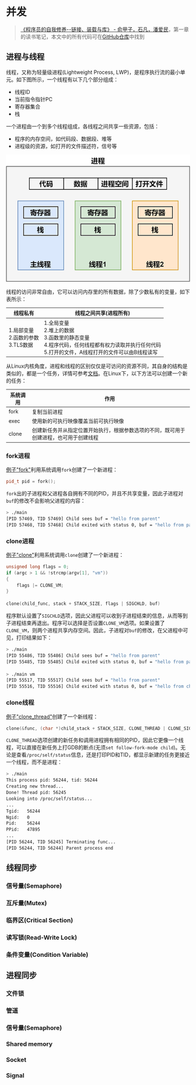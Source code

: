 # 并发

> [《程序员的自我修养--链接、装载与库》 - 俞甲子，石凡，潘爱民](https://1drv.ms/b/s!AkcJSyT7tq80cUuHb2eRcJkkBjM?e=YUwBqB)，第一章的读书笔记，本文中的所有代码可在[GitHub仓库](https://github.com/LittleBee1024/learning_book/tree/main/docs/booknotes/cxydzwxy/concurrency/code)中找到

## 进程与线程

线程，又称为轻量级进程(Lightweight Process, LWP)，是程序执行流的最小单元。如下图所示，一个线程有以下几个部分组成：

* 线程ID
* 当前指令指针PC
* 寄存器集合
* 栈

一个进程由一个到多个线程组成，各线程之间共享一些资源，包括：

* 程序的内存空间，如代码段、数据段、堆等
* 进程级的资源，如打开的文件描述符，信号等

![process_thread](./images/process_thread.png)

线程的访问非常自由，它可以访问内存里的所有数据，除了少数私有的变量，如下表所示：

线程私有 | 线程之间共享(进程所有)
--- | ---
1.局部变量<br/> 2.函数的参数<br/> 3.TLS数据<br/> | 1.全局变量<br/> 2.堆上的数据<br/> 3.函数里的静态变量<br/> 4.程序代码，任何线程都有权力读取并执行任何代码<br/> 5.打开的文件，A线程打开的文件可以由B线程读写

从Linux内核角度，进程和线程的区别仅仅是可访问的资源不同，其自身的结构是类似的，都是一个任务，详情可参考[文档](https://eli.thegreenplace.net/2018/launching-linux-threads-and-processes-with-clone/)。在Linux下，以下方法可以创建一个新的任务：

系统调用 | 作用
--- | ---
fork | 复制当前进程
exec | 使用新的可执行映像覆盖当前可执行映像
clone | 创建新任务并从指定位置开始执行，根据参数选项的不同，既可用于创建进程，也可用于创建线程

### fork进程
[例子"fork"](https://github.com/LittleBee1024/learning_book/tree/main/docs/booknotes/cxydzwxy/concurrency/code/fork)利用系统调用`fork`创建了一个新进程：
```cpp
pid_t pid = fork();
```

`fork`出的子进程和父进程各自拥有不同的PID，并且不共享变量，因此子进程对`buf`的修改不会影响父进程的内容：
```bash
> ./main 
[PID 57469, TID 57469] Child sees buf = "hello from parent"
[PID 57468, TID 57468] Child exited with status 0, buf = "hello from parent"
```

### clone进程
[例子"clone"](https://github.com/LittleBee1024/learning_book/tree/main/docs/booknotes/cxydzwxy/concurrency/code/clone)利用系统调用`clone`创建了一个新进程：

```cpp
unsigned long flags = 0;
if (argc > 1 && !strcmp(argv[1], "vm"))
{
    flags |= CLONE_VM;
}

clone(child_func, stack + STACK_SIZE, flags | SIGCHLD, buf)
```

程序默认设置了`SIGCHLD`选项，因此父进程可以收到子进程结束的信息，从而等到子进程结束再退出。程序可以选择是否设置`CLONE_VM`选项。如果设置了`CLONE_VM`，则两个进程共享内存空间。因此，子进程对`buf`的修改，在父进程中可见，打印结果如下：

```bash
> ./main 
[PID 55486, TID 55486] Child sees buf = "hello from parent"
[PID 55485, TID 55485] Child exited with status 0, buf = "hello from parent"

> ./main vm
[PID 55517, TID 55517] Child sees buf = "hello from parent"
[PID 55516, TID 55516] Child exited with status 0, buf = "hello from child"
```

### clone线程

[例子"clone_thread"](https://github.com/LittleBee1024/learning_book/tree/main/docs/booknotes/cxydzwxy/concurrency/code/clone_thread)创建了一个新线程：

```cpp
clone(&func, (char *)child_stack + STACK_SIZE, CLONE_THREAD | CLONE_SIGHAND | CLONE_FS | CLONE_VM | CLONE_FILES, NULL);
```

`CLONE_THREAD`选项创建的新任务和调用进程拥有相同的PID，因此它更像一个线程，可以直接在新任务上打GDB的断点(无须`set follow-fork-mode child`)。无论是查看`/proc/self/status`信息，还是打印PID和TID，都显示新建的任务更接近一个线程，而不是进程：
```bash
> ./main
This process pid: 56244, tid: 56244
Creating new thread...
Done! Thread pid: 56245
Looking into /proc/self/status...
...
Tgid:   56244
Ngid:   0
Pid:    56244
PPid:   47895
...
[PID 56244, TID 56245] Terminating func...
[PID 56244, TID 56244] Parent process end
```

## 线程同步
### 信号量(Semaphore)
### 互斥量(Mutex)
### 临界区(Critical Section)
### 读写锁(Read-Write Lock)
### 条件变量(Condition Variable)


## 进程同步
### 文件锁
### 管道
### 信号量(Semaphore)
### Shared memory
### Socket
### Signal
